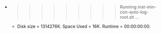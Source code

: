 * >>>>>>>>> Running inst-min-con-auto-log-root.sh ...
  * Disk size = 1314276K. Space Used = 16K. Runtime = 00:00:00:00.

